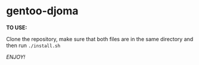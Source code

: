 # gentoo-djoma

<b>TO USE:</b>

Clone the repository, make sure that both files are in the same directory and then run `./install.sh`

<i>ENJOY!</i>
